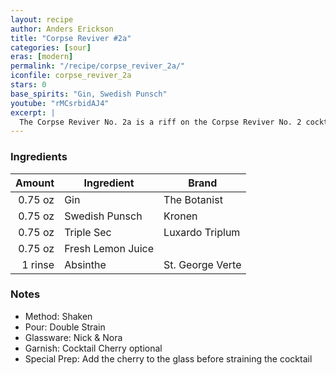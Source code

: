```yaml
---
layout: recipe
author: Anders Erickson
title: "Corpse Reviver #2a"
categories: [sour]
eras: [modern]
permalink: "/recipe/corpse_reviver_2a/"
iconfile: corpse_reviver_2a
stars: 0
base_spirits: "Gin, Swedish Punsch"
youtube: "rMCsrbidAJ4"
excerpt: |
  The Corpse Reviver No. 2a is a riff on the Corpse Reviver No. 2 cocktail that was originally consumed in the morning, but tastes delicious any time of the day.
---
```


### Ingredients

|  Amount | Ingredient        | Brand            |
| ------: | ----------------- | ---------------- |
| 0.75 oz | Gin               | The Botanist     |
| 0.75 oz | Swedish Punsch    | Kronen           |
| 0.75 oz | Triple Sec        | Luxardo Triplum  |
| 0.75 oz | Fresh Lemon Juice |
| 1 rinse | Absinthe          | St. George Verte |

### Notes

- Method: Shaken
- Pour: Double Strain
- Glassware: Nick & Nora
- Garnish: Cocktail Cherry optional
- Special Prep: Add the cherry to the glass before straining the cocktail
